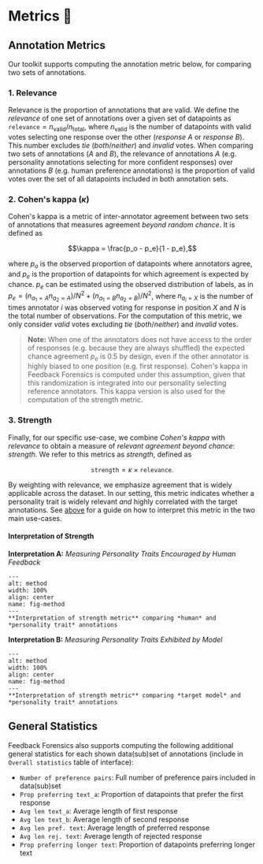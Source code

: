 # Metrics 📐

## Annotation Metrics

Our toolkit supports computing the annotation metric below, for comparing two sets of annotations.

### 1. Relevance

Relevance is the proportion of annotations that are valid. We define the *relevance* of one set of annotations over a given set of datapoints as $\texttt{relevance} = n_{\text{valid}}/ n_{\text{total}}$, where $n_{\text{valid}}$ is the number of datapoints with valid votes selecting one response over the other (*response A* or *response B*). This number excludes *tie* (*both*/*neither*) and *invalid* votes. When comparing two sets of annotations ($A$ and $B$), the relevance of annotations $A$ (e.g. personality annotations selecting for more confident responses) over annotations $B$ (e.g. human preference annotations) is the proportion of valid votes over the set of all datapoints included in both annotation sets.

### 2. Cohen's kappa ($\kappa$)

Cohen's kappa is a metric of inter-annotator agreement between two sets of annotations that measures agreement *beyond random chance*. It is defined as

$$\kappa = \frac{p_o - p_e}{1 - p_e},$$

where $p_o$ is the observed proportion of datapoints where annotators agree, and $p_e$ is the proportion of datapoints for which agreement is expected by chance. $p_e$ can be estimated using the observed distribution of labels, as in $p_e=(n_{a_1=A}n_{a_2=A})/N^2 + (n_{a_1=B}n_{a_2=B})/N^2$, where $n_{a_i = X}$ is the number of times annotator $i$ was observed voting for response in position $X$ and $N$ is the total number of observations. For the computation of this metric, we only consider *valid* votes excluding *tie* (*both*/*neither*) and *invalid* votes.

> **Note:** When one of the annotators does not have access to the order of responses (e.g. because they are always shuffled) the expected chance agreement $p_e$ is $0.5$ by design, even if the other annotator is highly biased to one position (e.g. first response). Cohen's kappa in Feedback Forensics is computed under this assumption, given that this randomization is integrated into our personality selecting reference annotators. This kappa version is also used for the computation of the strength metric.

### 3. Strength

Finally, for our specific use-case, we combine *Cohen's kappa* with *relevance* to obtain a measure of *relevant agreement beyond chance*: *strength*. We refer to this metrics as *strength*, defined as

$$\texttt{strength} = \kappa \times \texttt{relevance}.$$

By weighting with relevance, we emphasize agreement that is widely applicable across the dataset. In our setting, this metric indicates whether a personality trait is widely relevant *and* highly correlated with the target annotations. See [above](#interpretation) for a guide on how to interpret this metric in the two main use-cases.


#### Interpretation of Strength

**Interpretation A:** *Measuring Personality Traits Encouraged by Human Feedback*
```{figure}  ../img/metrics_strength_interp_casea.png
---
alt: method
width: 100%
align: center
name: fig-method
---
**Interpretation of strength metric** comparing *human* and *personality trait* annotations
```

**Interpretation B:** *Measuring Personality Traits Exhibited by Model*

```{figure}  ../img/metrics_strength_interp_caseb.png
---
alt: method
width: 100%
align: center
name: fig-method
---
**Interpretation of strength metric** comparing *target model* and *personality trait* annotations
```

## General Statistics

Feedback Forensics also supports computing the following additional general statistics for each shown data(sub)set of annotations (include in `Overall statistics` table of interface):

- `Number of preference pairs`: Full number of preference pairs included in data(sub)set
- `Prop preferring text_a`: Proportion of datapoints that prefer the first response
- `Avg len text_a`: Average length of first response
- `Avg len text_b`: Average length of second response
- `Avg len pref. text`: Average length of preferred response
- `Avg len rej. text`: Average length of rejected response
- `Prop preferring longer text`: Proportion of datapoints preferring longer text